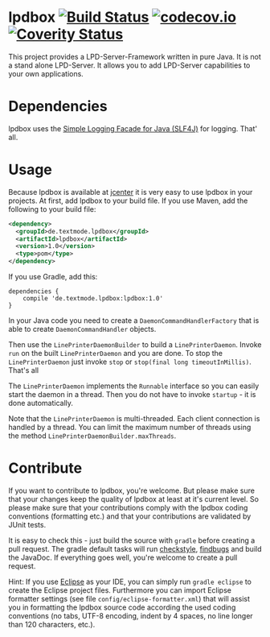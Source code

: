 # lpdbox [![Build Status](https://travis-ci.org/michaelknigge/lpdbox.svg?branch=master)](https://travis-ci.org/michaelknigge/lpdbox) [![codecov.io](https://codecov.io/github/michaelknigge/lpdbox/coverage.svg?branch=master)](https://codecov.io/github/michaelknigge/lpdbox?branch=master) [![Coverity Status](https://scan.coverity.com/projects/14242/badge.svg)](https://scan.coverity.com/projects/14242)

This project provides a LPD-Server-Framework written in pure Java. It is not a stand alone LPD-Server. It allows you to add LPD-Server capabilities to your own applications.

# Dependencies
lpdbox uses the [Simple Logging Facade for Java (SLF4J)](https://www.slf4j.org/) for logging. That' all.

# Usage
Because lpdbox is available at [jcenter](https://bintray.com/bintray/jcenter) it is very easy to use lpdbox in your projects. At first, add lpdbox to your build file. If you use Maven, add the following to your build file:

```xml
<dependency>
  <groupId>de.textmode.lpdbox</groupId>
  <artifactId>lpdbox</artifactId>
  <version>1.0</version>
  <type>pom</type>
</dependency>
```

If you use Gradle, add this:

```
dependencies {
    compile 'de.textmode.lpdbox:lpdbox:1.0'
}
```

In your Java code you need to create a `DaemonCommandHandlerFactory` that is able to create `DaemonCommandHandler` objects.

Then use the `LinePrinterDaemonBuilder` to build a `LinePrinterDaemon`. Invoke `run` on the built `LinePrinterDaemon` and
you are done. To stop the `LinePrinterDaemon` just invoke `stop` or `stop(final long timeoutInMillis)`. That's all

The `LinePrinterDaemon` implements the `Runnable` interface so you can easily start the daemon in a thread. Then you do not
have to invoke `startup` - it is done automatically.

Note that the `LinePrinterDaemon` is multi-threaded. Each client connection is handled by a thread. You can limit the
maximum number of threads using the method `LinePrinterDaemonBuilder.maxThreads`.

# Contribute
If you want to contribute to lpdbox, you're welcome. But please make sure that your changes keep the quality of lpdbox at least at it's current level. So please make sure that your contributions comply with the lpdbox coding conventions (formatting etc.) and that your contributions are validated by JUnit tests.

It is easy to check this - just build the source with `gradle` before creating a pull request. The gradle default tasks will run [checkstyle](http://checkstyle.sourceforge.net/), [findbugs](http://findbugs.sourceforge.net/) and build the JavaDoc. If everything goes well, you're welcome to create a pull request.

Hint: If you use [Eclipse](https://eclipse.org/) as your IDE, you can simply run `gradle eclipse` to create the Eclipse project files. Furthermore you can import Eclipse formatter settings (see file `config/eclipse-formatter.xml`) that will assist you in formatting the lpdbox source code according the used coding conventions (no tabs, UTF-8 encoding, indent by 4 spaces, no line longer than 120 characters, etc.).
